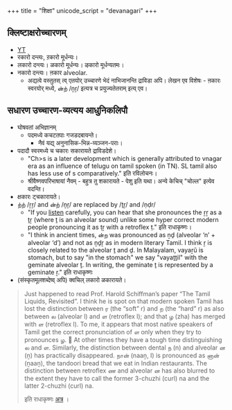 +++
title = "शिक्षा"
unicode_script = "devanagari"
+++

## क्लिष्टाक्षरोच्चारणम्
- [YT](https://www.youtube.com/watch?v=tMxsogs3x-M)
- रकारो दन्त्यः, ऱकारो मूर्धन्यः। 
- लकारो दन्त्यः। ळकारो मूर्धन्यः। ऴकारो मूर्धन्यतमः। 
- नकारो दन्त्यः। ऩकार alveolar.
  - अद्यत्वे वस्तुतस् त्व् एतयोर् उच्चारणे भेदं नाभिजानन्ति द्राविडा अपि। लेखन एव विशेषः - ऩकारः स्वरयोर् मध्ये, ன்ற் /ṉṟ/ इत्यत्र च प्रयुज्यतेतराम् इत्य् एव। 

## सधारण उच्चारण-व्यत्यय आधुनिकलिपौ
- घोषवतां अभिज्ञानम्
  - पदमध्ये कचटतपाः गजडदबायन्ते।
    - नैवं यद्य् अनुनासिक-भिन्न-व्यञ्जन-पराः।
- पदादौ स्वरमध्ये च चकारः सकारायते द्राविडदेशे।  
  - "Ch>s is a later development which is generally attributed to vnagar era as an influence of telugu on tamil spoken (in TN). SL tamil also has less use of s comparatively." इति रविलोचनः।
  - श्रीवैष्णवपरिभाषायां नैवम् - बहुत्र तु शकारायते - पेशु इति यथा। अन्ये केचिच् "चोल्ल" इत्येव वदन्ति। 
- क्षकारः ट्चकारायते। 
- ற்ற் /ṟṟ/ and ன்ற் /ṉṟ/ are replaced by /ṯṟ/ and /ṇḍr/
  -  "If you [listen](https://www.youtube.com/watch?v=dIw0sGOWOh8 ) carefully, you can hear that she pronounces the ṟṟ as a ṯṟ (where ṯ is an alveolar sound) unlike some hyper correct modern people pronouncing it as ṭṟ with a retroflex ṭ." इति राधाकृष्णः। 
  - "I think in ancient times, ன்ற was pronounced as ṉḏ (alveolar ‘n’ + alveolar ‘d’) and not as ṉḏṟ as in modern literary Tamil.  I think ṟ is closely related to the alveolar ṯ and ḏ.  In Malayalam, vayaṟŭ is stomach, but to say "in the stomach" we say "vayaṯṯil" with the geminate alveolar ṯ.  In writing, the geminate ṯ is represented by a geminate ṟ." इति राधाकृष्णः
- (संस्कृतमूलशब्देष्व् अपि) क्वचिल् लकारो ळकारायते। 


>  Just happened to read Prof. Harold Schiffman’s paper “The Tamil Liquids, Revisited”. I think he is spot on that modern spoken Tamil has lost the distinction between ர (the “soft” r) and ற (the “hard” r) as also between ல (alveolar l) and ள (retroflex l); and that ழ (zha) has merged with ள (retroflex l).  To me, it appears that most native speakers of Tamil get the correct pronunciation of ள only when they try to pronounces ழ.  🙂 At other times they have a tough time distinguishing ல and ள.  Similarly, the distinction between dental ந (n) and alveolar ன (ṉ) has practically disappeared.  நான் (naaṉ, I) is pronounced as னான் (ṉaaṉ), the tandoori bread that we eat in Indian restaurants. The distinction between retroflex ண and alveolar ன has also blurred to the extent they have to call the former 3-chuzhi (curl) na and the latter 2-chuzhi (curl) na.
> 
> इति राधाकृष्णः [अत्र](https://groups.google.com/g/bvparishat/c/VwIgYA5Qlyk/m/BtShFTZeBwAJ) । 